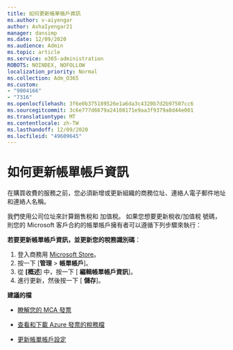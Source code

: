 ```yaml
---
title: 如何更新帳單帳戶資訊
ms.author: v-aiyengar
author: AshaIyengar21
manager: dansimp
ms.date: 12/09/2020
ms.audience: Admin
ms.topic: article
ms.service: o365-administration
ROBOTS: NOINDEX, NOFOLLOW
localization_priority: Normal
ms.collection: Adm_O365
ms.custom:
- "9004166"
- "7316"
ms.openlocfilehash: 3f6e0b375189526e1a6da3c4320b7d2b97507cc6
ms.sourcegitcommit: 3c6e777d6679a24108171e9aa3f9379a8d44e001
ms.translationtype: MT
ms.contentlocale: zh-TW
ms.lasthandoff: 12/09/2020
ms.locfileid: "49609645"
---
```

# <a name="how-to-update-billing-account-information"></a>如何更新帳單帳戶資訊

在購買收費的服務之前，您必須新增或更新組織的商務位址、連絡人電子郵件地址和連絡人名稱。

我們使用公司位址來計算銷售稅和 加值稅。 如果您想要更新稅收/加值稅 號碼，則您的 Microsoft 客戶合約的帳單帳戶擁有者可以遵循下列步驟來執行：

**若要更新帳單帳戶資訊，並更新您的稅務識別碼**：

1. 登入商務用 [Microsoft Store](https://businessstore.microsoft.com/)。
1. 按一下 [**管理**  >  **帳單帳戶**]。
1. 從 **[概述**] 中，按一下 [ **編輯帳單帳戶資訊**]。
1. 進行更新，然後按一下 [ **儲存**]。 

**建議的檔**

- [瞭解您的 MCA 發票](https://docs.microsoft.com/azure/cost-management-billing/understand/mca-understand-your-invoice)

- [查看和下載 Azure 發票的稅務檔](https://docs.microsoft.com/azure/cost-management-billing/understand/mca-download-tax-document)

- [更新帳單帳戶設定](https://docs.microsoft.com/microsoft-store/update-microsoft-store-for-business-account-settings)  
